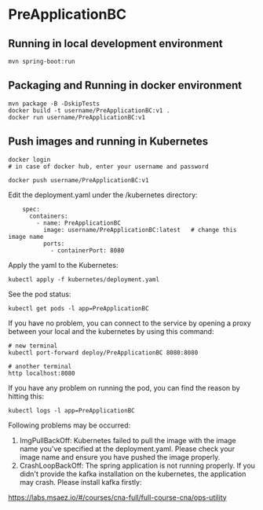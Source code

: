 # PreApplicationBC

## Running in local development environment

```
mvn spring-boot:run
```

## Packaging and Running in docker environment

```
mvn package -B -DskipTests
docker build -t username/PreApplicationBC:v1 .
docker run username/PreApplicationBC:v1
```

## Push images and running in Kubernetes

```
docker login 
# in case of docker hub, enter your username and password

docker push username/PreApplicationBC:v1
```

Edit the deployment.yaml under the /kubernetes directory:
```
    spec:
      containers:
        - name: PreApplicationBC
          image: username/PreApplicationBC:latest   # change this image name
          ports:
            - containerPort: 8080

```

Apply the yaml to the Kubernetes:
```
kubectl apply -f kubernetes/deployment.yaml
```

See the pod status:
```
kubectl get pods -l app=PreApplicationBC
```

If you have no problem, you can connect to the service by opening a proxy between your local and the kubernetes by using this command:
```
# new terminal
kubectl port-forward deploy/PreApplicationBC 8080:8080

# another terminal
http localhost:8080
```

If you have any problem on running the pod, you can find the reason by hitting this:
```
kubectl logs -l app=PreApplicationBC
```

Following problems may be occurred:

1. ImgPullBackOff:  Kubernetes failed to pull the image with the image name you've specified at the deployment.yaml. Please check your image name and ensure you have pushed the image properly.
1. CrashLoopBackOff: The spring application is not running properly. If you didn't provide the kafka installation on the kubernetes, the application may crash. Please install kafka firstly:

https://labs.msaez.io/#/courses/cna-full/full-course-cna/ops-utility


